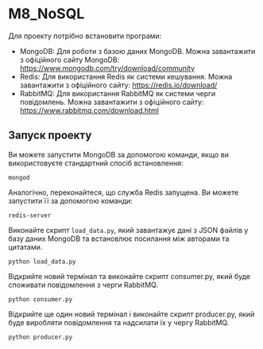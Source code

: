 # M8_NoSQL

Для проекту потрібно встановити програми:

- MongoDB: Для роботи з базою даних MongoDB. Можна завантажити з офіційного сайту MongoDB: https://www.mongodb.com/try/download/community
- Redis: Для використання Redis як системи кешування. Можна завантажити з офіційного сайту: https://redis.io/download/
- RabbitMQ: Для використання RabbitMQ як системи черги повідомлень. Можна завантажити з офіційного сайту: https://www.rabbitmq.com/download.html

## Запуск проекту

Ви можете запустити MongoDB за допомогою команди, якщо ви використовуєте стандартний спосіб встановлення:

```
mongod
```

Аналогічно, переконайтеся, що служба Redis запущена. Ви можете запустити її за допомогою команди:
```
redis-server
```

Виконайте скрипт ``load_data.py``, який завантажує дані з JSON файлів у базу даних MongoDB та встановлює посилання між авторами та цитатами.
```
python load_data.py
```

Відкрийте новий термінал та виконайте скрипт consumer.py, який буде споживати повідомлення з черги RabbitMQ.
```
python consumer.py
```

Відкрийте ще один новий термінал і виконайте скрипт producer.py, який буде виробляти повідомлення та надсилати їх у чергу RabbitMQ.
```
python producer.py
```
